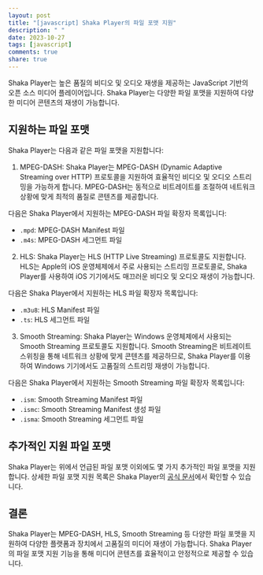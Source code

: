 ```yaml
---
layout: post
title: "[javascript] Shaka Player의 파일 포맷 지원"
description: " "
date: 2023-10-27
tags: [javascript]
comments: true
share: true
---
```


Shaka Player는 높은 품질의 비디오 및 오디오 재생을 제공하는 JavaScript 기반의 오픈 소스 미디어 플레이어입니다. Shaka Player는 다양한 파일 포맷을 지원하여 다양한 미디어 콘텐츠의 재생이 가능합니다.

## 지원하는 파일 포맷

Shaka Player는 다음과 같은 파일 포맷을 지원합니다:

1. MPEG-DASH: Shaka Player는 MPEG-DASH (Dynamic Adaptive Streaming over HTTP) 프로토콜을 지원하여 효율적인 비디오 및 오디오 스트리밍을 가능하게 합니다. MPEG-DASH는 동적으로 비트레이트를 조절하여 네트워크 상황에 맞게 최적의 품질로 콘텐츠를 제공합니다.

다음은 Shaka Player에서 지원하는 MPEG-DASH 파일 확장자 목록입니다:

- `.mpd`: MPEG-DASH Manifest 파일
- `.m4s`: MPEG-DASH 세그먼트 파일

2. HLS: Shaka Player는 HLS (HTTP Live Streaming) 프로토콜도 지원합니다. HLS는 Apple의 iOS 운영체제에서 주로 사용되는 스트리밍 프로토콜로, Shaka Player를 사용하여 iOS 기기에서도 매끄러운 비디오 및 오디오 재생이 가능합니다.

다음은 Shaka Player에서 지원하는 HLS 파일 확장자 목록입니다:

- `.m3u8`: HLS Manifest 파일
- `.ts`: HLS 세그먼트 파일

3. Smooth Streaming: Shaka Player는 Windows 운영체제에서 사용되는 Smooth Streaming 프로토콜도 지원합니다. Smooth Streaming은 비트레이트 스위칭을 통해 네트워크 상황에 맞게 콘텐츠를 제공하므로, Shaka Player를 이용하여 Windows 기기에서도 고품질의 스트리밍 재생이 가능합니다.

다음은 Shaka Player에서 지원하는 Smooth Streaming 파일 확장자 목록입니다:

- `.ism`: Smooth Streaming Manifest 파일
- `.ismc`: Smooth Streaming Manifest 생성 파일
- `.isma`: Smooth Streaming 세그먼트 파일

## 추가적인 지원 파일 포맷

Shaka Player는 위에서 언급된 파일 포맷 이외에도 몇 가지 추가적인 파일 포맷을 지원합니다. 상세한 파일 포맷 지원 목록은 Shaka Player의 [공식 문서](https://github.com/google/shaka-player/blob/master/docs/tutorials/adding_support_for_a_new_format.md)에서 확인할 수 있습니다.

## 결론

Shaka Player는 MPEG-DASH, HLS, Smooth Streaming 등 다양한 파일 포맷을 지원하여 다양한 플랫폼과 장치에서 고품질의 미디어 재생이 가능합니다. Shaka Player의 파일 포맷 지원 기능을 통해 미디어 콘텐츠를 효율적이고 안정적으로 제공할 수 있습니다.